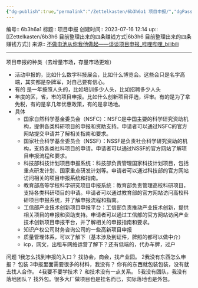 ```yaml
---
{"dg-publish":true,"permalink":"/Zettelkasten/6b3h6a1 项目申报/","dgPassFrontmatter":true}
---
```


编号:: 6b3h6a1
标题:: 项目申报
创建时间:: 2023-07-16 12:14
up:: [[Zettelkasten/6b3h6 目前整理出来的四条赚钱方式\|6b3h6 目前整理出来的四条赚钱方式]]
来源:: [不做电池从你我他做起——谈谈项目申报_哔哩哔哩_bilibili](https://www.bilibili.com/video/BV1hh411c7hZ/?spm_id_from=333.788&vd_source=bcf798ace50733030b9c7e1fb6a3a349)

---

项目申报的种类（去增量市场，存量市场更难）
- 活动申报的，比如什么数字科技展会，比如什么博览会。这些会只是名字高端，其实都是杂牌军，对自己要有信心。
- 有的 是一年按照人头的，比如培训多少人头，比如招聘多少人头
- 年度的区，省，市的项目申报。比如什么创新项目评选，评审。有的是为了拿免税，有的是拿几年优惠政策，有的是拿场地。
- 具体
	- 国家自然科学基金委员会（NSFC）：NSFC是中国主要的科学研究资助机构，提供各类科研项目的申报和资助支持。申请者可以通过NSFC的官方网站提交申请并了解相关指南和要求。
	- 国家社会科学基金委员会（NSSF）：NSSF是负责社会科学研究资助的机构，支持各类社科项目的申请。申请者可以通过NSSF的官方网站了解项目申报流程和要求。  
	- 科技部科技计划项目申报系统：科技部负责管理国家科技计划项目，包括重点研发计划、国家重点研发计划等。申请者可以通过科技部的官方网站访问相关的项目申报系统和指南。
	- 教育部高等学校科学研究项目申报系统：教育部负责管理高校科研项目，支持各类科研项目的申请。申请者可以通过教育部的官方网站访问高校科研项目申报系统，并了解申报流程和指南。
	- 工信部产业技术创新项目申报平台：工信部负责推动产业技术创新，提供相关项目的申报和资助支持。申请者可以通过工信部的官方网站访问产业技术创新项目申报平台，并了解相关的申报指南和要求。
	- 知识产权公司财务咨询公司的一些高新项目申报
	- 质量管理体系，可以了解下（基本涉及到证件，牌照的都可以做中介）
	- icp，网文，出租车网络运营了解下？还有低端的，代办车牌，过户

问题
1我怎么找到申报的入口？
找协会，商会，找产业园。
2我没有东西怎么申报？
包装
3申报里面需要很多的材料，我没有？
你有的东西就包装包装，没有就去找人合作。
4我要不要学技术？
和技术没有一点关系。
5我没有团队，我没有落地团队？
找外包。很多大厂做项目也是挂名而已，实际落地也是外包。
